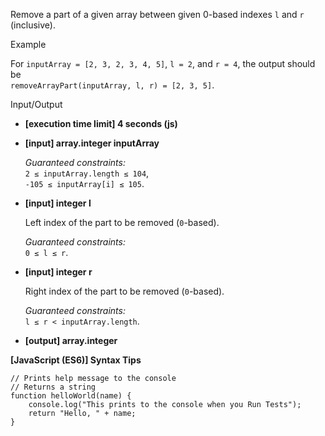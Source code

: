 Remove a part of a given array between given 0-based indexes `l` and `r`
(inclusive).

Example

For `inputArray = [2, 3, 2, 3, 4, 5]`, `l = 2`, and `r = 4`, the output should
be  
`removeArrayPart(inputArray, l, r) = [2, 3, 5]`.

Input/Output

- **\[execution time limit\] 4 seconds (js)**

- **\[input\] array.integer inputArray**

  _Guaranteed constraints:_  
  `2 ≤ inputArray.length ≤ 104`,  
  `-105 ≤ inputArray[i] ≤ 105`.

- **\[input\] integer l**

  Left index of the part to be removed (`0`\-based).

  _Guaranteed constraints:_  
  `0 ≤ l ≤ r`.

- **\[input\] integer r**

  Right index of the part to be removed (`0`\-based).

  _Guaranteed constraints:_  
  `l ≤ r < inputArray.length`.

- **\[output\] array.integer**

**\[JavaScript (ES6)\] Syntax Tips**

    // Prints help message to the console
    // Returns a string
    function helloWorld(name) {
        console.log("This prints to the console when you Run Tests");
        return "Hello, " + name;
    }
